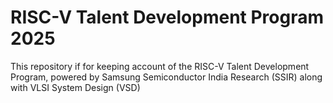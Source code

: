 # RISC-V Talent Development Program 2025
This repository if for keeping account of the RISC-V Talent Development Program, powered by Samsung Semiconductor India Research (SSIR) along with VLSI System Design (VSD)
